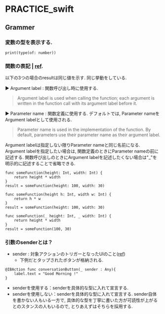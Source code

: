 # PRACTICE_swift

## Grammer

### 変数の型を表示する.
```
print(type(of: number))
```
### 関数の表記 | [ref](https://docs.swift.org/swift-book/LanguageGuide/Functions.html).
以下の3つの場合のresultは同じ値を示す. 同じ挙動をしている.  

▶︎ Argument label : 関数呼び出し時に使用する.  
> Argument label is used when calling the function; each argument is written in the function call with its argument label before it.  
 
▶︎ Parameter name : 関数定義に使用する. デフォルトでは, Parameter nameをArgument labelとして使用される.  
> Parameter name is used in the implementation of the function. By default, parameters use their parameter name as their argument label.  

Argument labelは指定しない限りParameter nameと同じ名前になる. Argument labelを指定したい場合は, 関数定義のときにParameter nameの前に記述する. 関数呼び出しのときにArgument labelを記述したくない場合は"_"を明示的に記述することで省略できる.  

```
func someFunction(height: Int, width: Int) {
    return height * width
}
result = someFunction(height: 100, width: 30)
```

```
func someFunction(height h: Int, width w: Int) {
    return h * w
}
result = someFunction(height: 100, width: 30)
```

```
func someFunction(_ height: Int, _ width: Int) {
    return height * width
}
result = someFunction(100, 30)
```

### 引数のsenderとは？
* sender : 対象アクションのトリガーとなったUIのこと([ref](https://qiita.com/uhooi/items/e90d06e5d5681d72cbd0))
   * 下例だとタップされたボタンが格納される.
```
@IBAction func conversationButton(_ sender : Any){
    label.text = "Good Morning !"
}
```
* senderを使用する：senderを具体的な型に入れて宣言する.
* senderを使用しない：senderを具体的な型に入れて宣言する. sender自体を書かない人もいる一方で, 具体的な型を丁寧に書いた方が可読性が上がるとのスタンスの人もいるので, とりあえずはそちらを採用する.


